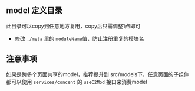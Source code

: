 
## model 定义目录
此目录可以copy到任意地方复用，copy后只需调整1点即可

- 修改 `./meta` 里的 `moduleName`值，防止注册重复的模块名

## 注意事项
如果是跨多个页面共享的model，推荐提升到 src/models下，任意页面的子组件都可以使用 `services/concent` 的 `useC2Mod`
接口来消费model
